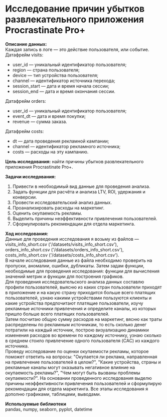 # Исследование причин убытков развлекательного приложения Procrastinate Pro+

**Описание данных:**  
Каждая запись в логе — это действие пользователя, или событие.   
Датафрейм visits:   
* user_id — уникальный идентификатор пользователя;  
* region — страна пользователя;  
* device — тип устройства пользователя;  
* channel — идентификатор источника перехода;  
* session_start — дата и время начала сессии;  
* session_end — дата и время окончания сессии.

Датафрейм orders:   
* user_id — уникальный идентификатор пользователя;  
* event_dt — дата и время покупки;  
* revenue — сумма заказа.  

Датафрейм costs:   
* dt — дата проведения рекламной кампании;  
* channel — идентификатор рекламного источника;  
* costs — расходы на эту кампанию.  

**Цель исследования:**
найти причины убытков развлекательного приложения Procrastinate Pro+.

**Задачи исследования:**  
1. Привести в необходимый вид данные для проведения анализа.  
2. Задать функции для расчёта и анализа LTV, ROI, удержания и конверсии. 
3. Провести исследовательский анализ данных.
4. Проанализировать расходы на маркетинг. 
5. Оценить окупаемость рекламы. 
6. Выделить причины неэффективности привлечения пользователей.
7. Сформулировать рекомендации для отдела маркетинга.

**Ход исследования:**  
Данные для проведения исследования я возьму из файлов — visits_info_short.csv ('/datasets/visits_info_short.csv'), orders_info_short.csv ('/datasets/orders_info_short.csv'), costs_info_short.csv ('/datasets/costs_info_short.csv').  
В начале исследования данные из файла необходимо проверить на пропуски, аномалии, ошибки, дубликаты. Затем задам функции, необходимые для проведения исследования: функции для вычисления значений метрик и функции для построения графиков.  
Для проведения исследовательского анализа данных составлю профили пользователей, выясню из каких стран пользователи приходят в приложение и на какую страну приходится больше всего платящих пользователей, узнаю какими устройствами пользуются клиенты и какие устройства предпочитают платящие пользователи, изучу рекламные источники привлечения и определите каналы, из которых пришло больше всего платящих пользователей.  
Затем посчитаю общую сумму расходов на маркетинг, вясню как траты распределены по рекламным источникам, то есть сколько денег потратили на каждый источник, построю визуализацию динамики изменения расходов во времени по каждому источнику, узнаю сколько в среднем стоило привлечение одного пользователя (CAC) из каждого источника.  
Проведу исследование по оценки окупаемости рекламы, которое поможет ответить на вопросы: "Окупается ли реклама, направленная на привлечение пользователей в целом?", "Какие устройства, страны и рекламные каналы могут оказывать негативное влияние на окупаемость рекламы?",  "Чем могут быть вызваны проблемы окупаемости?".
На основании проведенного исследования выделю причины неэффективности привлечения пользователей и сформулирую рекомендации для отдела маркетинга.
Все этапы исследования я дополню графиками, таблицами, выводами.

**Используемые библиотеки**  
pandas, numpy, seaborn, pyplot, datetime
